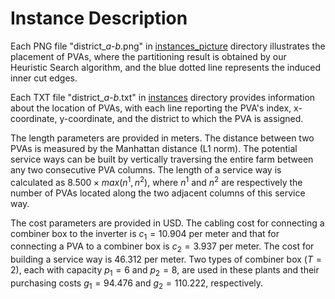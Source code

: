 # Instance Description

Each PNG file "district_<span>$a$</span>-<span>$b$</span>.png" in [instances_picture](instances_picture) directory illustrates the placement of PVAs, where the partitioning result is obtained by our Heuristic Search algorithm, and the blue dotted line represents the induced inner cut edges.

Each TXT file "district_<span>$a$</span>-<span>$b$</span>.txt" in [instances](instances) directory provides information about the location of PVAs, with each line reporting the PVA's index, x-coordinate, y-coordinate, and the district to which the PVA is assigned.

The length parameters are provided in meters. The distance between two PVAs is measured by the Manhattan distance (L1 norm).  The potential service ways can be built by vertically traversing the entire farm between any two consecutive PVA columns. The length of a service way is calculated as $8.500 \times max(n^{1},n^{2})$, where $n^{1}$ and $n^{2}$ are respectively the number of PVAs located along the two adjacent columns of this service way.

The cost parameters are provided in USD. The cabling cost for connecting a combiner box to the inverter is $c_1 = 10.904$ per meter and that for connecting a PVA to a combiner box is $c_2 = 3.937$ per meter. The cost for building a service way is $46.312$
per meter. Two types of combiner box ($T=2$), each with capacity $p_1=6$ and $p_2 =8$, are used in these plants and their purchasing costs $g_1 = 94.476$ and $g_2 = 110.222$, respectively.
